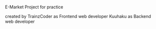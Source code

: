 E-Market Project for practice

created by
TrainzCoder as Frontend web developer
Kuuhaku as Backend web developer


